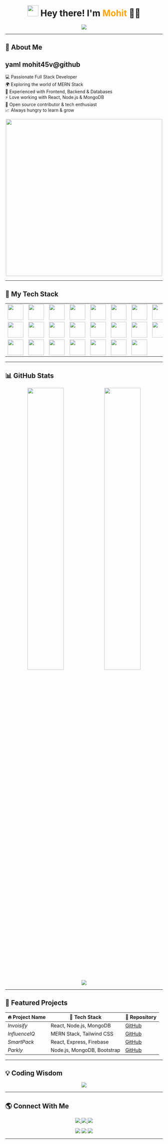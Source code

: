 <h1 align="center">
  <img src="https://media.giphy.com/media/hvRJCLFzcasrR4ia7z/giphy.gif" width="35px">
  Hey there! I'm <span style="color:#FFA500;">Mohit</span> 👨‍💻
</h1>

<p align="center">
  <a href="https://github.com/DenverCoder1/readme-typing-svg">
    <img src="https://readme-typing-svg.herokuapp.com?font=Fira+Code&size=25&duration=3000&pause=1000&color=F7A93A&center=true&vCenter=true&width=550&height=50&lines=MERN+Stack+Developer;Full+Stack+Explorer;Always+Learning+New+Things;Passionate+about+Building+Cool+Stuff!">
  </a>
</p>

---

<!-- About Me -->
## 🤔 About Me  
yaml
mohit45v@github
-----------------
💻 Passionate Full Stack Developer  
🌍 Exploring the world of MERN Stack  
📜 Experienced with Frontend, Backend & Databases  
⚡ Love working with React, Node.js & MongoDB  
🚀 Open source contributor & tech enthusiast  
📈 Always hungry to learn & grow


<p align="center">
  <img src="https://media.giphy.com/media/qgQUggAC3Pfv687qPC/giphy.gif" width="500">
</p>

---

<!-- Tech Stack -->
## 🚀 My Tech Stack  
<table align="center">
<tr>
<td align="center"><img src="https://skillicons.dev/icons?i=html" width="50px"></td>
<td align="center"><img src="https://skillicons.dev/icons?i=css" width="50px"></td>
<td align="center"><img src="https://skillicons.dev/icons?i=js" width="50px"></td>
<td align="center"><img src="https://skillicons.dev/icons?i=react" width="50px"></td>
<td align="center"><img src="https://skillicons.dev/icons?i=nodejs" width="50px"></td>
<td align="center"><img src="https://skillicons.dev/icons?i=express" width="50px"></td>
<td align="center"><img src="https://skillicons.dev/icons?i=mongodb" width="50px"></td>
  <td align="center"><img src="https://skillicons.dev/icons?i=cloudflare" width="50px"></td>
</tr>
<tr>
<td align="center"><img src="https://skillicons.dev/icons?i=tailwind" width="50px"></td>
<td align="center"><img src="https://skillicons.dev/icons?i=bootstrap" width="50px"></td>
<td align="center"><img src="https://skillicons.dev/icons?i=php" width="50px"></td>
<td align="center"><img src="https://skillicons.dev/icons?i=c" width="50px"></td>
<td align="center"><img src="https://skillicons.dev/icons?i=cpp" width="50px"></td>
<td align="center"><img src="https://skillicons.dev/icons?i=java" width="50px"></td>
<td align="center"><img src="https://skillicons.dev/icons?i=python" width="50px"></td>
  <td align="center"><img src="https://skillicons.dev/icons?i=aws" width="50px"></td>
</tr>
<tr>
<td align="center"><img src="https://skillicons.dev/icons?i=firebase" width="50px"></td>
<td align="center"><img src="https://skillicons.dev/icons?i=mysql" width="50px"></td>
<td align="center"><img src="https://skillicons.dev/icons?i=vercel" width="50px"></td>
<td align="center"><img src="https://skillicons.dev/icons?i=aws" width="50px"></td>
<td align="center"><img src="https://skillicons.dev/icons?i=linux" width="50px"></td>
<td align="center"><img src="https://skillicons.dev/icons?i=docker" width="50px"></td>
<td align="center"><img src="https://skillicons.dev/icons?i=git" width="50px"></td>
</tr>
</table>

---

<!-- GitHub Stats -->
## 📊 GitHub Stats  

<p align="center">
  <img src="https://github-readme-stats.vercel.app/api?username=mohit45v&show_icons=true&theme=radical&hide_border=true" width="48%" />
  <img src="https://github-readme-streak-stats.herokuapp.com?user=mohit45v&theme=radical&hide_border=true" width="48%" />
</p>

<p align="center">
  <img src="https://github-readme-activity-graph.vercel.app/graph?username=mohit45v&theme=github&hide_border=true" />
</p>

---

<!-- Projects -->
## 🚀 Featured Projects  

| 🔥 Project Name | 🚀 Tech Stack | 🔗 Repository |
|---------------|------------|------------|
| *Invoisify* | React, Node.js, MongoDB | [GitHub](https://github.com/mohit45v/invoisify) |
| *InfluenceIQ* | MERN Stack, Tailwind CSS | [GitHub](https://github.com/mohit45v/influenceiq) |
| *SmartPack* | React, Express, Firebase | [GitHub](https://github.com/mohit45v/smartpack) |
| *Parkly* | Node.js, MongoDB, Bootstrap | [GitHub](https://github.com/mohit45v/parkly) |

---

<!-- Quote -->
## 💡 Coding Wisdom  
<p align="center">
  <img src="https://quotes-github-readme.vercel.app/api?type=horizontal&theme=algolia">
</p>

---

<!-- Connect With Me -->
## 🌎 Connect With Me  
<p align="center">
  <a href="https://linkedin.com/in/mohit" target="_blank">
    <img src="https://img.shields.io/badge/LinkedIn-0A66C2?style=for-the-badge&logo=linkedin&logoColor=white" />
  </a>
  <a href="mailto:mohit45v@gmail.com">
    <img src="https://img.shields.io/badge/Gmail-D14836?style=for-the-badge&logo=gmail&logoColor=white" />
  </a>
  <a href="https://github.com/mohit45v">
    <img src="https://img.shields.io/badge/GitHub-181717?style=for-the-badge&logo=github&logoColor=white" />
  </a>
</p>

<p align="center">
  <img src="https://forthebadge.com/images/badges/built-with-love.svg">
  <img src="https://forthebadge.com/images/badges/made-with-javascript.svg">
  <img src="https://forthebadge.com/images/badges/powered-by-coffee.svg">
</p>

---
